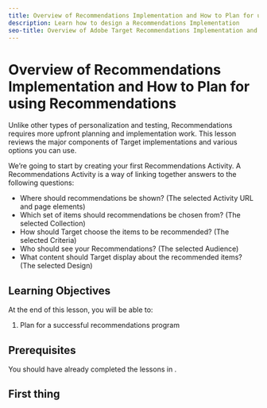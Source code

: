 ```yaml
---
title: Overview of Recommendations Implementation and How to Plan for using Recommendations
description: Learn how to design a Recommendations Implementation
seo-title: Overview of Adobe Target Recommendations Implementation and How to Plan for using Recommendations
---
```


# Overview of Recommendations Implementation and How to Plan for using Recommendations


Unlike other types of personalization and testing, Recommendations requires more upfront planning and implementation work. This lesson reviews the major components of Target implementations and various options you can use.


We’re going to start by creating your first Recommendations Activity. A Recommendations Activity is a way of linking together answers to the following questions:

- Where should recommendations be shown? (The selected Activity URL and page elements)
- Which set of items should recommendations be chosen from? (The selected Collection)
- How should Target choose the items to be recommended? (The selected Criteria)
- Who should see your Recommendations? (The selected Audience)
- What content should Target display about the recommended items? (The selected Design)

## Learning Objectives

At the end of this lesson, you will be able to:

1. Plan for a successful recommendations program

## Prerequisites

You should have already completed the lessons in .

## First thing